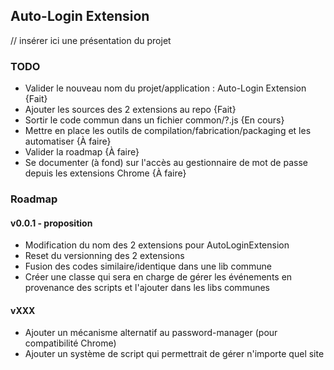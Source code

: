 ## Auto-Login Extension ##

// insérer ici une présentation du projet

### TODO ###

  * Valider le nouveau nom du projet/application : Auto-Login Extension {Fait}
  * Ajouter les sources des 2 extensions au repo {Fait}
  * Sortir le code commun dans un fichier common/?.js {En cours}
  * Mettre en place les outils de compilation/fabrication/packaging et les automatiser {À faire}
  * Valider la roadmap {À faire}
  * Se documenter (à fond) sur l'accès au gestionnaire de mot de passe depuis les extensions Chrome {À faire}

### Roadmap ###

#### v0.0.1 - proposition ####

  * Modification du nom des 2 extensions pour AutoLoginExtension
  * Reset du versionning des 2 extensions
  * Fusion des codes similaire/identique dans une lib commune
  * Créer une classe qui sera en charge de gérer les événements en provenance des scripts et l'ajouter dans les libs communes

#### vXXX ####

  * Ajouter un mécanisme alternatif au password-manager (pour compatibilité Chrome)
  * Ajouter un système de script qui permettrait de gérer n'importe quel site